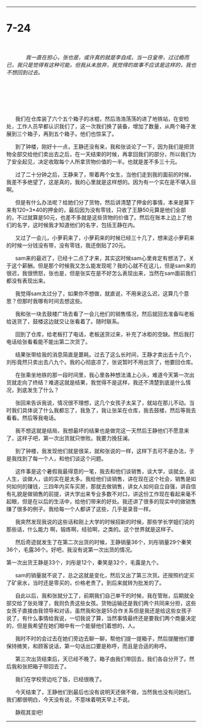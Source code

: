 -------


# 7-24 #

 &#160; &#160;&#160; &#160;

 &#160; &#160;&#160; &#160;
 &#160; &#160;&#160; &#160;*我一直在担心，张也是，或许真的就是李自成，当一日皇帝，过过瘾而已，我只是觉得有这种可能，但我从未放弃，我觉得的故事不应该是这样的，我也不想回到过去。*





 &#160; &#160;&#160; &#160;
-------------------------------



 &#160; &#160;&#160; &#160;


 &#160; &#160;&#160; &#160;我们在仓库装了六个五个箱子的冰棍，然后浩浩荡荡的进了地铁站，在安检处，工作人员早都认识我们了，这一次我们换了装备，增加了数量，从两个箱子发展到三个箱子，再到五个箱子。他们也惊呆了。


 &#160; &#160;&#160; &#160;到了钟楼，刚好十一点，王静还没有来，我和张谈论了一下，因为我们是把货物全部交给他们卖出去之后，在一天结束的时候，再拿回我们的部分，所以我们为了安全起见，决定收取每个人所拿货物价值的一半。也就是差不多三十元。


 &#160; &#160;&#160; &#160;过了二十分钟之后，王静来了，带着两个女生，当他们走到我的面前的时候，我差不多绝望了，这是真的，我的心里就是这样想的。因为有一个实在是不堪入目啊。


 &#160; &#160;&#160; &#160;但是有什么办法呢？给她们分了货物，然后讲清楚了押金的事情，本来是算下来有120=3*40的押金的，最后因为没有零钱，只收了王静50元算是他们全部的，不过就算是50元，也差不多就是这些货物的价值了。然后在账本上边上了他们的名字，这时候我才知道他们的名字，包括王静在内。



 &#160; &#160;&#160; &#160;又过了一会儿，小萝莉来了，小萝莉来的时候已经三十几了，想来这小萝莉来的时候一分钱没有带，没有零钱，我还倒贴了20元。


  &#160; &#160;&#160; &#160;sam来的最迟了，已经十二点了才来，其实这时候sam心里肯定有想法了，关于这个薪酬。但是那个时候我又怎么能发现呢？我的心就不在这儿，但是sam来的很迟，我很愤怒，张也是，但是张实在是不好怎么表现出来，当然在sam面前我们都没有表现出来。



 &#160; &#160;&#160; &#160;我觉得sam太过分了，如果你不想做，就直说，不用来这么迟，这算几个意思？但那时我哪有时间去想这些。



 &#160; &#160;&#160; &#160;我和张一块去鼓楼广场去看了一会儿他们的销售情况，然后就回去准备叫老板给送货了，鼓楼这边就交让张看着了。随时联系。



 &#160; &#160;&#160; &#160;回到了仓库，给老板打了电话，老板送货过来，补充了冰柜的空缺。然后我打电话给张看看能不能出第二次货了。


 &#160; &#160;&#160; &#160;结果张带给我的消息简直是噩耗。过去了这么长时间，王静才卖出去十几个，刘彤竟然只卖出去八九个。我的心彻底凉了，张说暂时不用出货了，他要回仓库。





 &#160; &#160;&#160; &#160;在张乘坐地铁的那一段时间里，我心里各种想法涌上心头，难道今天第一次出货就走向了终结？难道这就是结果，我觉得不是这样，我还不清楚到底是什么情况，到底发生了什么？



 &#160; &#160;&#160; &#160;张回来告诉我说，情况很不理想，这几个女孩子太呆了，就站在那儿不动。当时我们具体说了什么我都忘了，我急了，我让张呆在仓库，我去鼓楼，然后等我去看看。然后等我电话。

 &#160; &#160;&#160; &#160;我不想这就是结局，我想最坏的结果也是做完这一天然后王静他们不愿意来了，这样子吧，第一次出货就只惨败。我要力挽狂澜。


 &#160; &#160;&#160; &#160;到了钟楼，我发现他们就是很呆，就和张说的一样，这样下去可不是办法，于是我找到了每一个人，和他们谈这个问题。


 &#160; &#160;&#160; &#160;这件事是这个暑假我最得意的一笔，我去和他们谈销售，谈大学，谈就业，谈人生，谈做人，谈的实在是太多。我给他们谈销售，讲在现在这个社会，销售是如何如何的赚钱，三四年内买车买房，那就去做销售，讲女人如何自立自强，讲自信有礼貌是做销售的前提，讲大学出来专业多数不对口，讲这份工作现在看起来毫不起眼，但是在以后的生活中，给他们带来的好处。我还讲了很多的现实中的做销售赚了很多的例子。我给每一个人都讲了这些，几乎是录音一样。




 &#160; &#160;&#160; &#160;我突然发现我说的这些话和刚上大学的时候招新的时候，那些学长学姐们说的那些话，什么能力 啊，锻炼啊，经验啊，之类的。这个世界就是这样子。


 &#160; &#160;&#160; &#160;然后奇迹就发生了在第二次出货的时候，王静销量36个，刘彤销量29个秦笑36个，毛露36个。好吧，我没有说第一次出货的情况。

第一次出货王静是33个，刘彤是12个，秦笑是32个，毛露是九个。


 &#160; &#160;&#160; &#160;sam的销量就不说了，总之这就是变化，然后又出了第三次货。还按照约定买了矿泉水，当时还是零买的，价格老贵了。到后来就转为批发的了。

 &#160; &#160;&#160; &#160;自此以后，我和张就分工了，前期我们自己单干的时候，我在管账，后期就全部交给了张处理了，我则负责这些女孩。货物运输还是我们两个共同来分担，这些女孩子直接由我领导和对话，虽然我和张是55合作关系但是我还是给这些女孩子说了，有什么事情给我说，一切我说了算，当然事情最终还是要我们两个商量决定的，但是我希望在她们眼中有一个能替他们着想的，人。


 &#160; &#160;&#160; &#160;我时不时的会过去在她们旁边去聊一聊，帮他们提一提箱子，然后提醒他们要保持微笑，和顾客说话，第一句话出口要是称呼，而且是合适的称呼。


 &#160; &#160;&#160; &#160;第三次出货结束后，天已经不晚了。箱子由我们带回去，我们各自分开了。然后我和张把箱子带回去了。


 &#160; &#160;&#160; &#160;我们在学校旁边吃了饭，已经很晚了。


 &#160; &#160;&#160; &#160;今天结束了，王静他们到最后也没有说明天还做不做，当然我也没有问她们。我们都很明白，今天没有说，不意味着明天早上不说。

 &#160; &#160;&#160; &#160;静观其变吧!



-----------------------------


